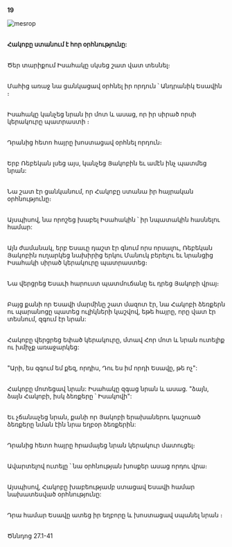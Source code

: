 **19**

![mesrop](https://volamar.ru/audio_video/foto/01/detbible/B50.BMP)

\
**Հակոբը ստանում է հոր օրհնությունը:**

\
Ծեր տարիքում Իսահակը սկսեց շատ վատ տեսնել։

\
Մահից առաջ նա ցանկացավ օրհնել իր որդուն ՝ Անդրանիկ Եսավին ։

\
Իսահակը կանչեց նրան իր մոտ և ասաց, որ իր սիրած որսի կերակուրը պատրաստի ։

\
Դրանից հետո հայրը խոստացավ օրհնել որդուն։

\
Երբ Ռեբեկան լսեց այս, կանչեց Յակոբին եւ ամէն ինչ պատմեց նրան:

\
Նա շատ էր ցանկանում, որ Հակոբը ստանա իր հայրական օրհնությունը։

\
Այսպիսով, նա որոշեց խաբել Իսահակին ՝ իր նպատակին հասնելու համար:

\
Այն ժամանակ, երբ Եսաւը դաշտ էր գնում որս որսալու, Ռեբեկան Յակոբին ուղարկեց նախիրից երկու Մանուկ բերելու եւ նրանցից Իսահակի սիրած կերակուրը պատրաստեց։

\
Նա վերցրեց Եսաւի հարուստ պատմուճանը եւ դրեց Յակոբի վրայ։

\
Բայց քանի որ Եսավի մարմինը շատ մազոտ էր, նա Հակոբի ձեռքերն ու պարանոցը պատեց ուլիկների կաշվով, եթե հայրը, որը վատ էր տեսնում, զգում էր նրան:

\
Հակոբը վերցրեց եփած կերակուրը, մտավ Հոր մոտ և նրան ուտելիք ու խմիչք առաջարկեց:

\
"Արի, ես զգում եմ քեզ, որդիս, Դու ես իմ որդի Եսավը, թե ոչ":

\
Հակոբը մոտեցավ նրան: Իսահակը զգաց նրան և ասաց. "ձայն, ձայն Հակոբի, իսկ ձեռքերը ՝ Իսակովի":

\
Եւ չճանաչեց նրան, քանի որ Յակոբի երախաներու կաշուած ձեռքերը նման էին նրա եղբօր ձեռքերին:

\
Դրանից հետո հայրը հրամայեց նրան կերակուր մատուցել։

\
Ավարտելով ուտելը ՝ նա օրհնության խոսքեր ասաց որդու վրա։

\
Այսպիսով, Հակոբը խաբեությամբ ստացավ Եսավի համար նախատեսված օրհնությունը:

\
Դրա համար Եսավը ատեց իր եղբորը և խոստացավ սպանել նրան ։

\
Ծննդոց 27.1-41
